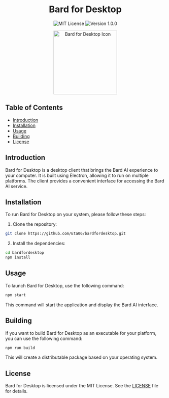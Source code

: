 <h1 align="center">Bard for Desktop</h1>

<p align="center">
  <img src="https://img.shields.io/github/license/yourusername/yourrepository" alt="MIT License">
  <img src="https://img.shields.io/badge/version-1.0.0-blue" alt="Version 1.0.0">
</p>

<p align="center">
  <img src="https://github.com/Eta06/bardfordesktop/blob/main/icon.png" alt="Bard for Desktop Icon" width="200">
</p>

## Table of Contents
- [Introduction](#introduction)
- [Installation](#installation)
- [Usage](#usage)
- [Building](#building)
- [License](#license)

## Introduction
Bard for Desktop is a desktop client that brings the Bard AI experience to your computer. It is built using Electron, allowing it to run on multiple platforms. The client provides a convenient interface for accessing the Bard AI service.

## Installation
To run Bard for Desktop on your system, please follow these steps:

1. Clone the repository:

```bash
git clone https://github.com/Eta06/bardfordesktop.git
```

2. Install the dependencies:
```bash
cd bardfordesktop
npm install
```

## Usage
To launch Bard for Desktop, use the following command:
```bash
npm start
```

This command will start the application and display the Bard AI interface.

## Building
If you want to build Bard for Desktop as an executable for your platform, you can use the following command:
```bash
npm run build
```

This will create a distributable package based on your operating system.

## License
Bard for Desktop is licensed under the MIT License. See the [LICENSE](LICENSE) file for details.


